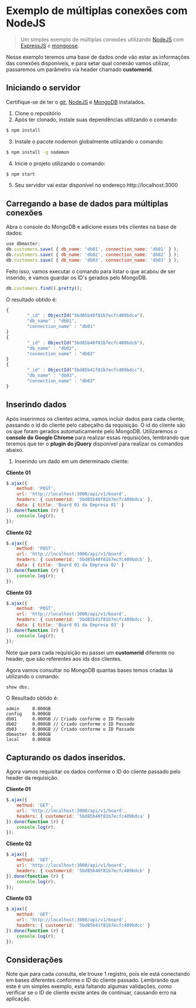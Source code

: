 # Exemplo de múltiplas conexões com NodeJS
> Um simples exemplo de múltiplas conexões utilizando [NodeJS](https://nodejs.org/en/) com [ExpressJS](https://expressjs.com/pt-br/) e [mongoose](https://mongoosejs.com/).

Nesse exemplo teremos uma base de dados onde vão estar as informações das conexões disponíveis, e para setar qual conexão vamos utilizar, passaremos um parâmetro via header chamado **customerid**.

## Iniciando o servidor
Certifique-se de ter o [git](https://git-scm.com/), [NodeJS](https://nodejs.org/en/) e [MongoDB](https://www.mongodb.com/) instalados.

1. Clone o repositório
2. Após ter clonado, instale suas dependências utilizando o comando:

```sh
$ npm install
```

3. Instale o pacote nodemon globalmente utilizando o comando:

```sh
$ npm install -g nodemon
```

4. Inicie o projeto utilizando o comando:

```sh
$ npm start
```

5. Seu servidor vai estar disponível no endereço http://localhost:3000

## Carregando a base de dados para múltiplas conexões
Abra o console do MongoDB e adicione esses três clientes na base de dados:

```javascript
use dbmaster;
db.customers.save( { db_name: 'db01', connection_name: 'db01' } );
db.customers.save( { db_name: 'db02', connection_name: 'db02' } );
db.customers.save( { db_name: 'db03', connection_name: 'db03' } );
```

Feito isso, vamos executar o comando para listar o que acabou de ser inserido, e vamos guardar os ID's gerados pelo MongoDB.

```javascript
db.customers.find().pretty();
```

O resultado obtido é:

```javascript
{
        "_id" : ObjectId("5bd85b40f81b7ecfc409bdca"),
        "db_name" : "db01",
        "connection_name" : "db01"
}
{
        "_id" : ObjectId("5bd85b40f81b7ecfc409bdcb"),
        "db_name" : "db02",
        "connection_name" : "db02"
}
{
        "_id" : ObjectId("5bd85b41f81b7ecfc409bdcc"),
        "db_name" : "db03",
        "connection_name" : "db03"
}
```

## Inserindo dados
Após inserirmos os clientes acima, vamos incluir dados para cada cliente, passando o id do cliente pelo cabeçalho da requisição. O id do cliente são os que foram gerados automaticamente pelo MongoDB. Utilizaremos o **console do Google Chrome** para realizar essas requisições, lembrando que teremos que ter o **plugin do jQuery** disponível para realizar os comandos abaixo.

1. Inserindo um dado em um determinado cliente:

**Cliente 01**
```javascript
$.ajax({
    method: 'POST',
	url: 'http://localhost:3000/api/v1/board',
	headers: { customerid: '5bd85b40f81b7ecfc409bdca' },
	data: { title: 'Board 01 da Empresa 01' }
}).done(function (r) {
	console.log(r);
});
```

**Cliente 02**
```javascript
$.ajax({
    method: 'POST',
	url: 'http://localhost:3000/api/v1/board',
	headers: { customerid: '5bd85b40f81b7ecfc409bdcb' },
	data: { title: 'Board 01 da Empresa 02' }
}).done(function (r) {
	console.log(r);
});
```

**Cliente 03**
```javascript
$.ajax({
    method: 'POST',
	url: 'http://localhost:3000/api/v1/board',
	headers: { customerid: '5bd85b41f81b7ecfc409bdcc' },
	data: { title: 'Board 01 da Empresa 03' }
}).done(function (r) {
	console.log(r);
});
```

Note que para cada requisição eu passei um **customerid** diferente no header, que são referentes aos ids dos clientes.

Agora vamos consultar no MongoDB quantas bases temos criadas lá utilizando o comando:

```javascript
show dbs;
```

O Resultado obtido é:

```
admin     0.000GB
config    0.000GB
db01      0.000GB // Criado conforme o ID Passado
db02      0.000GB // Criado conforme o ID Passado
db03      0.000GB // Criado conforme o ID Passado
dbmaster  0.000GB
local     0.000GB
```

## Capturando os dados inseridos.
Agora vamos requisitar os dados conforme o ID do cliente passado pelo header da requisição.

**Cliente 01**
```javascript
$.ajax({
    method: 'GET',
	url: 'http://localhost:3000/api/v1/board',
	headers: { customerid: '5bd85b40f81b7ecfc409bdca' }
}).done(function (r) {
	console.log(r);
});
```

**Cliente 02**
```javascript
$.ajax({
    method: 'GET',
	url: 'http://localhost:3000/api/v1/board',
	headers: { customerid: '5bd85b40f81b7ecfc409bdcb' }
}).done(function (r) {
	console.log(r);
});
```

**Cliente 03**
```javascript
$.ajax({
    method: 'GET',
	url: 'http://localhost:3000/api/v1/board',
	headers: { customerid: '5bd85b41f81b7ecfc409bdcc' }
}).done(function (r) {
	console.log(r);
});
```

## Considerações
Note que para cada consulta, ele trouxe 1 registro, pois ele está conectando em bases diferentes conforme o ID do cliente passado. Lembrando que este é um simples exemplo, está faltando algumas validações, como verificar se o ID de cliente existe antes de continuar, causando erro na aplicação.
